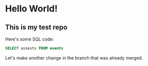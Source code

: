 # Hello World!

## This is my test repo

Here's some SQL code:
```sql
SELECT assests FROM events
```
Let's make another change in the branch that was already merged.
